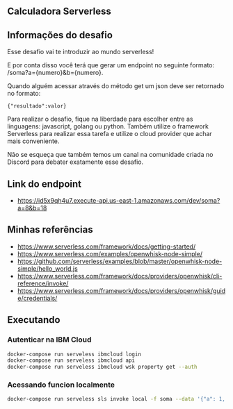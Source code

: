 ## Calculadora Serverless

## Informações do desafio

Esse desafio vai te introduzir ao mundo serverless!

E por conta disso você terá que gerar um endpoint no seguinte formato: /soma?a={numero}&b={numero}.

Quando alguém acessar através do método get um json deve ser retornado no formato:

`{"resultado":valor}`

Para realizar o desafio, fique na liberdade para escolher entre as linguagens: javascript, golang ou python. Também utilize o framework Serverless para realizar essa tarefa e utilize o cloud provider que achar mais conveniente.

Não se esqueça que também temos um canal na comunidade criada no Discord para debater exatamente esse desafio.

## Link do endpoint

* https://id5x9qh4u7.execute-api.us-east-1.amazonaws.com/dev/soma?a=8&b=18

## Minhas referências

* https://www.serverless.com/framework/docs/getting-started/
* https://www.serverless.com/examples/openwhisk-node-simple/
* https://github.com/serverless/examples/blob/master/openwhisk-node-simple/hello_world.js
* https://www.serverless.com/framework/docs/providers/openwhisk/cli-reference/invoke/
* https://www.serverless.com/framework/docs/providers/openwhisk/guide/credentials/

## Executando

### Autenticar na IBM Cloud

```bash
docker-compose run serveless ibmcloud login
docker-compose run serveless ibmcloud api
docker-compose run serveless ibmcloud wsk property get --auth
```

### Acessando funcion localmente

```bash
docker-compose run serveless sls invoke local -f soma --data '{"a": 1, "b": 2 }'
```
